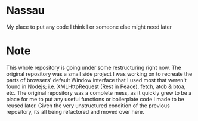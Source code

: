 # Nassau
My place to put any code I think I or someone else might need later

# Note
This whole repository is going under some restructuring right now. The original repository was a small side project I was working on to recreate the parts of browsers' default Window interface that I used most that weren't found in Nodejs; i.e. XMLHttpRequest (Rest in Peace), fetch, atob & btoa, etc. The original repository was a complete mess, as it quickly grew to be a place for me to put any useful functions or boilerplate code I made to be reused later. Given the very unstructured condition of the previous repository, its all being refactored and moved over here.

